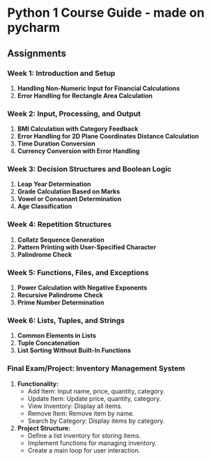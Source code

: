 # Python 1 Course Guide - made on pycharm

## Assignments

### Week 1: Introduction and Setup
1. **Handling Non-Numeric Input for Financial Calculations**
2. **Error Handling for Rectangle Area Calculation**

### Week 2: Input, Processing, and Output
1. **BMI Calculation with Category Feedback**
2. **Error Handling for 2D Plane Coordinates Distance Calculation**
3. **Time Duration Conversion**
4. **Currency Conversion with Error Handling**

### Week 3: Decision Structures and Boolean Logic
1. **Leap Year Determination**
2. **Grade Calculation Based on Marks**
3. **Vowel or Consonant Determination**
4. **Age Classification**

### Week 4: Repetition Structures
1. **Collatz Sequence Generation**
2. **Pattern Printing with User-Specified Character**
3. **Palindrome Check**

### Week 5: Functions, Files, and Exceptions
1. **Power Calculation with Negative Exponents**
2. **Recursive Palindrome Check**
3. **Prime Number Determination**

### Week 6: Lists, Tuples, and Strings
1. **Common Elements in Lists**
2. **Tuple Concatenation**
3. **List Sorting Without Built-In Functions**

### Final Exam/Project: Inventory Management System
1. **Functionality:**
   - Add Item: Input name, price, quantity, category.
   - Update Item: Update price, quantity, category.
   - View Inventory: Display all items.
   - Remove Item: Remove item by name.
   - Search by Category: Display items by category.
2. **Project Structure:**
   - Define a list inventory for storing items.
   - Implement functions for managing inventory.
   - Create a main loop for user interaction.
